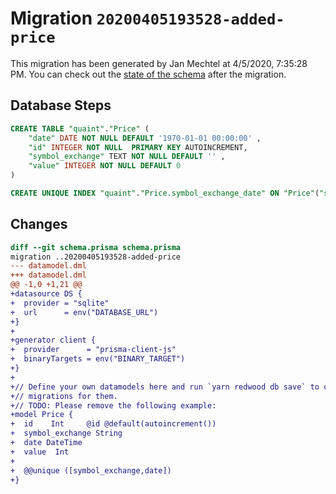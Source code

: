 # Migration `20200405193528-added-price`

This migration has been generated by Jan Mechtel at 4/5/2020, 7:35:28 PM.
You can check out the [state of the schema](./schema.prisma) after the migration.

## Database Steps

```sql
CREATE TABLE "quaint"."Price" (
    "date" DATE NOT NULL DEFAULT '1970-01-01 00:00:00' ,
    "id" INTEGER NOT NULL  PRIMARY KEY AUTOINCREMENT,
    "symbol_exchange" TEXT NOT NULL DEFAULT '' ,
    "value" INTEGER NOT NULL DEFAULT 0 
) 

CREATE UNIQUE INDEX "quaint"."Price.symbol_exchange_date" ON "Price"("symbol_exchange","date")
```

## Changes

```diff
diff --git schema.prisma schema.prisma
migration ..20200405193528-added-price
--- datamodel.dml
+++ datamodel.dml
@@ -1,0 +1,21 @@
+datasource DS {
+  provider = "sqlite"
+  url      = env("DATABASE_URL")
+}
+
+generator client {
+  provider      = "prisma-client-js"
+  binaryTargets = env("BINARY_TARGET")
+}
+
+// Define your own datamodels here and run `yarn redwood db save` to create
+// migrations for them.
+// TODO: Please remove the following example:
+model Price {
+  id    Int     @id @default(autoincrement())
+  symbol_exchange String
+  date DateTime
+  value  Int
+
+  @@unique ([symbol_exchange,date])
+}
```


